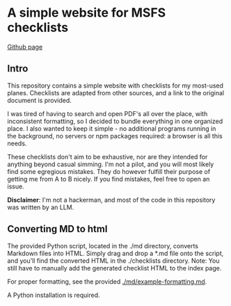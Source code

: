 # A simple website for MSFS checklists

[Github page](https://paru-de.github.io/msfs-chkl/)

## Intro

This repository contains a simple website with checklists for my most-used planes. Checklists are adapted from other sources, and a link to the original document is provided.

I was tired of having to search and open PDF's all over the place, with inconsistent formatting, so I decided to bundle everything in one organized place. I also wanted to keep it simple - no additional programs running in the background, no servers or npm packages required: a browser is all this needs.

These checklists don't aim to be exhaustive, nor are they intended for anything beyond casual simming. I'm not a pilot, and you will most likely find some egregious mistakes. They do however fulfill their purpose of getting me from A to B nicely. If you find mistakes, feel free to open an issue.

**Disclaimer**: I'm not a hackerman, and most of the code in this repository was written by an LLM.

## Converting MD to html

The provided Python script, located in the ./md directory, converts Markdown files into HTML. Simply drag and drop a \*.md file onto the script, and you'll find the converted HTML in the ./checklists directory. Note: You still have to manually add the generated checklist HTML to the index page.

For proper formatting, see the provided [./md/example-formatting.md](https://github.com/paru-de/msfs-chkl/blob/main/md/example-formatting.md?plain=1).

A Python installation is required.
